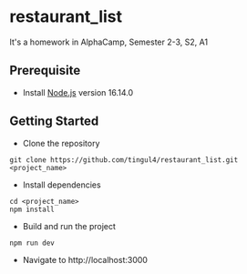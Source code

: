 # restaurant_list
It's a homework in AlphaCamp, Semester 2-3, S2, A1
## Prerequisite
- Install [Node.js](https://nodejs.org/en) version 16.14.0
## Getting Started
- Clone the repository
```
git clone https://github.com/tingul4/restaurant_list.git <project_name>
```
- Install dependencies
```
cd <project_name>
npm install
```
- Build and run the project
```
npm run dev
```
- Navigate to http://localhost:3000